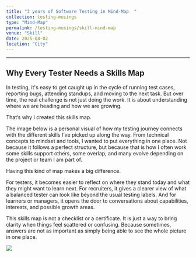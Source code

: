 ```yaml
---
title: "3 years of Software Testing in Mind-Map  "
collection: testing-musings
type: "Mind-Map"
permalink: /testing-musings/skill-mind-map
venue: "Skill"
date: 2025-08-02
location: "City"
---
```



---

## Why Every Tester Needs a Skills Map

In testing, it's easy to get caught up in the cycle of running test cases, reporting bugs, attending standups, and moving to the next task. But over time, the real challenge is not just doing the work. It is about understanding where we are heading and how we are growing.

That’s why I created this skills map.

The image below is a personal visual of how my testing journey connects with the different skills I’ve picked up along the way. From technical concepts to mindset and tools, I wanted to put everything in one place. Not because it follows a perfect structure, but because that is how I often work some skills support others, some overlap, and many evolve depending on the project or team I am part of.

Having this kind of map makes a big difference.

For testers, it becomes easier to reflect on where they stand today and what they might want to learn next.
For recruiters, it gives a clearer view of what a balanced tester can look like beyond the usual testing labels.
And for learners or managers, it opens the door to conversations about capabilities, interests, and possible growth areas.

This skills map is not a checklist or a certificate. It is just a way to bring clarity when things feel scattered or confusing. Because sometimes, answers are not as important as simply being able to see the whole picture in one place.


<img src='/images/skill-map.jpeg'>
